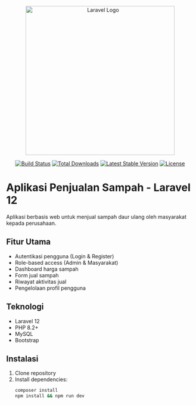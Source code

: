 <p align="center"><a href="https://laravel.com" target="_blank"><img src="https://raw.githubusercontent.com/laravel/art/master/logo-lockup/5%20SVG/2%20CMYK/1%20Full%20Color/laravel-logolockup-cmyk-red.svg" width="400" alt="Laravel Logo"></a></p>

<p align="center">
<a href="https://github.com/laravel/framework/actions"><img src="https://github.com/laravel/framework/workflows/tests/badge.svg" alt="Build Status"></a>
<a href="https://packagist.org/packages/laravel/framework"><img src="https://img.shields.io/packagist/dt/laravel/framework" alt="Total Downloads"></a>
<a href="https://packagist.org/packages/laravel/framework"><img src="https://img.shields.io/packagist/v/laravel/framework" alt="Latest Stable Version"></a>
<a href="https://packagist.org/packages/laravel/framework"><img src="https://img.shields.io/packagist/l/laravel/framework" alt="License"></a>
</p>

# Aplikasi Penjualan Sampah - Laravel 12

Aplikasi berbasis web untuk menjual sampah daur ulang oleh masyarakat kepada perusahaan.

## Fitur Utama

- Autentikasi pengguna (Login & Register)
- Role-based access (Admin & Masyarakat)
- Dashboard harga sampah
- Form jual sampah
- Riwayat aktivitas jual
- Pengelolaan profil pengguna

## Teknologi

- Laravel 12
- PHP 8.2+
- MySQL
- Bootstrap

## Instalasi

1. Clone repository
2. Install dependencies:
   ```bash
   composer install
   npm install && npm run dev
